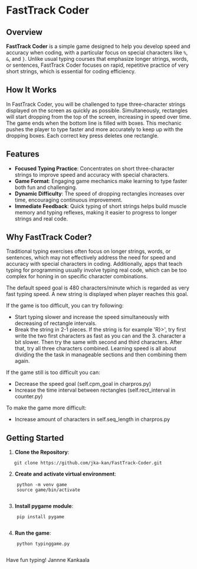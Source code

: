 # FastTrack Coder

## Overview

**FastTrack Coder** is a simple game designed to help you develop speed and accuracy when coding, with a particular focus on special characters like `%`, `&`, and `}`. Unlike usual typing courses that emphasize longer strings, words, or sentences, FastTrack Coder focuses on rapid, repetitive practice of very short strings, which is essential for coding efficiency.

## How It Works

In FastTrack Coder, you will be challenged to type three-character strings displayed on the screen as quickly as possible. Simultaneously, rectangles will start dropping from the top of the screen, increasing in speed over time. The game ends when the bottom line is filled with boxes. This mechanic pushes the player to type faster and more accurately to keep up with the dropping boxes. Each correct key press deletes one rectangle.

## Features

- **Focused Typing Practice**: Concentrates on short three-character strings to improve speed and accuracy with special characters.
- **Game Format**: Engaging game mechanics make learning to type faster both fun and challenging.
- **Dynamic Difficulty**: The speed of dropping rectangles increases over time, encouraging continuous improvement.
- **Immediate Feedback**: Quick typing of short strings helps build muscle memory and typing reflexes, making it easier to progress to longer strings and real code.

## Why FastTrack Coder?

Traditional typing exercises often focus on longer strings, words, or sentences, which may not effectively address the need for speed and accuracy with special characters in coding. Additionally, apps that teach typing for programming usually involve typing real code, which can be too complex for honing in on specific character combinations. 

The default speed goal is 480 characters/minute which is regarded as very fast typing speed. A new string is displayed when player reaches this goal.

If the game is too difficult, you can try following:

- Start typing slower and increase the speed simultaneously with decreasing of rectangle intervals.
- Break the string in 2-1 pieces. If the string is for example 'R}>', try first write the two first characters as fast as you can and the 3. character a bit slower. Then try the same with second and third characters. After that, try all three characters combined. Learning speed is all about dividing the the task in manageable sections and then combining them again.

If the game still is too difficult you can:

- Decrease the speed goal (self.cpm_goal in charpros.py)
- Increase the time interval between rectangles (self.rect_interval in counter.py)

To make the game more difficult:
- Increase amount of characters in self.seq_length in charpros.py



## Getting Started

1. **Clone the Repository**: 
```
   git clone https://github.com/jka-kan/FastTrack-Coder.git

```
2. **Create and activate virtual environment**:

```
    python -m venv game
    source game/bin/activate
    
```
3. **Install pygame module**:

```
    pip install pygame
    
```
4. **Run the game**:

```
    python typinggame.py
        
```

Have fun typing!
Jannne Kankaala